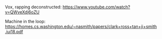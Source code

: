 Vox, rapping deconstructed:
https://www.youtube.com/watch?v=QWveXdj6oZU 

Machine in the loop:
https://homes.cs.washington.edu/~nasmith/papers/clark+ross+tan+ji+smith.iui18.pdf
